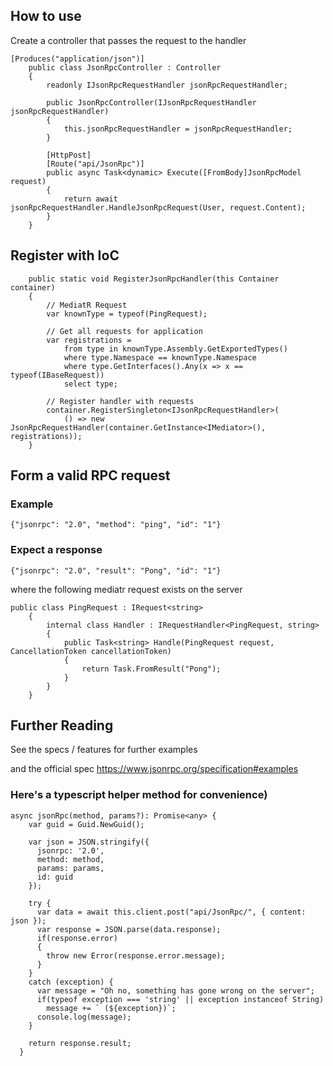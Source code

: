 ## How to use

Create a controller that passes the request to the handler

```
[Produces("application/json")]
    public class JsonRpcController : Controller
    {
        readonly IJsonRpcRequestHandler jsonRpcRequestHandler;

        public JsonRpcController(IJsonRpcRequestHandler jsonRpcRequestHandler)
        {
            this.jsonRpcRequestHandler = jsonRpcRequestHandler;
        }

        [HttpPost]
        [Route("api/JsonRpc")]
        public async Task<dynamic> Execute([FromBody]JsonRpcModel request)
        {
            return await jsonRpcRequestHandler.HandleJsonRpcRequest(User, request.Content);
        }
    }
```

## Register with IoC
```
    public static void RegisterJsonRpcHandler(this Container container)
    {
        // MediatR Request
        var knownType = typeof(PingRequest);

        // Get all requests for application
        var registrations =
            from type in knownType.Assembly.GetExportedTypes()
            where type.Namespace == knownType.Namespace
            where type.GetInterfaces().Any(x => x == typeof(IBaseRequest))
            select type;
        
        // Register handler with requests
        container.RegisterSingleton<IJsonRpcRequestHandler>(
            () => new JsonRpcRequestHandler(container.GetInstance<IMediator>(), registrations));
    }
```

## Form a valid RPC request 
### Example
`{"jsonrpc": "2.0", "method": "ping", "id": "1"}`

### Expect a response
`{"jsonrpc": "2.0", "result": "Pong", "id": "1"}`

where the following mediatr request exists on the server

```
public class PingRequest : IRequest<string>
    {
        internal class Handler : IRequestHandler<PingRequest, string>
        {
            public Task<string> Handle(PingRequest request, CancellationToken cancellationToken)
            {
                return Task.FromResult("Pong");
            }
        }
    }
```

## Further Reading
See the specs / features for further examples

and the official spec
https://www.jsonrpc.org/specification#examples


### Here's a typescript helper method for convenience)
```
async jsonRpc(method, params?): Promise<any> {
    var guid = Guid.NewGuid();

    var json = JSON.stringify({
      jsonrpc: '2.0',
      method: method,
      params: params,
      id: guid
    });

    try {
      var data = await this.client.post("api/JsonRpc/", { content: json });
      var response = JSON.parse(data.response);
      if(response.error)
      {
        throw new Error(response.error.message);
      }
    }
    catch (exception) {
      var message = "Oh no, something has gone wrong on the server";
      if(typeof exception === 'string' || exception instanceof String)
        message += ` (${exception})`;
      console.log(message);
    }

    return response.result;
  }
  ```
